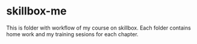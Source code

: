 ﻿# skillbox-me
This is folder with workflow of my course on skillbox. Each folder contains home work and my training sesions for each chapter.
